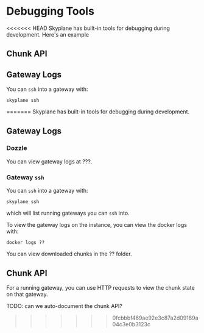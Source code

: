 # Debugging Tools
<<<<<<< HEAD
Skyplane has built-in tools for debugging during development. Here's an example

## Chunk API 

## Gateway Logs 
You can `ssh` into a gateway with: 
```
skyplane ssh
```
=======
Skyplane has built-in tools for debugging during development.


## Gateway Logs 

### Dozzle
You can view gateway logs at ???.

### Gateway `ssh` 
You can `ssh` into a gateway with: 
```
skyplane ssh
```
which will list running gateways you can `ssh` into. 

To view the gateway logs on the instance, you can view the docker logs with: 
```
docker logs ??
```
You can view downloaded chunks in the ?? folder.


## Chunk API 
For a running gateway, you can use HTTP requests to view the chunk state on that gateway. 

TODO: can we auto-document the chunk API? 
>>>>>>> 0fcbbbf469ae92e3c87a2d09189a04c3e0b3123c
